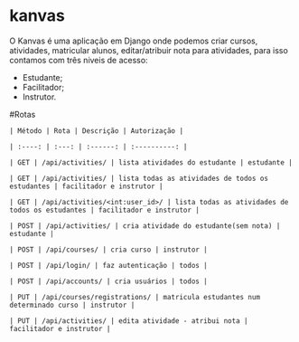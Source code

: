 # kanvas

O Kanvas é uma aplicação em Django onde podemos criar cursos, atividades, matricular alunos, editar/atribuir nota para atividades, para isso contamos com três niveis de acesso:
- Estudante;
- Facilitador;
- Instrutor.

#Rotas

```
| Método | Rota | Descrição | Autorização |

| :----: | :---: | :------: | :----------: |

| GET | /api/activities/ | lista atividades do estudante | estudante |

| GET | /api/activities/ | lista todas as atividades de todos os estudantes | facilitador e instrutor |

| GET | /api/activities/<int:user_id>/ | lista todas as atividades de todos os estudantes | facilitador e instrutor |

| POST | /api/activities/ | cria atividade do estudante(sem nota) | estudante |

| POST | /api/courses/ | cria curso | instrutor | 

| POST | /api/login/ | faz autenticação | todos | 

| POST | /api/accounts/ | cria usuários | todos |

| PUT | /api/courses/registrations/ | matricula estudantes num determinado curso | instrutor |

| PUT | /api/activities/ | edita atividade - atribui nota | facilitador e instrutor |
```
